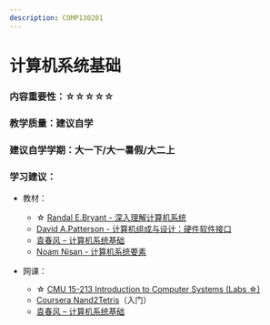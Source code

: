 ```yaml
---
description: COMP130201
---
```


# 计算机系统基础

### 内容重要性：☆☆☆☆☆

### 教学质量：建议自学

### 建议自学学期：大一下/大一暑假/大二上

### 学习建议：

* 教材：
  * ☆ [Randal E.Bryant - 深入理解计算机系统](https://book.douban.com/subject/26912767/)
  * [David A.Patterson - 计算机组成与设计：硬件软件接口](https://book.douban.com/subject/10441748/)
  * [袁春风 – 计算机系统基础](https://book.douban.com/subject/30295940/)
  * [Noam Nisan - 计算机系统要素](https://book.douban.com/subject/1998341/)
*   网课：

    * ☆ [CMU 15-213 Introduction to Computer Systems (Labs ☆)](https://csdiy.wiki/%E4%BD%93%E7%B3%BB%E7%BB%93%E6%9E%84/CSAPP/)
    * [Coursera Nand2Tetris](https://csdiy.wiki/%E4%BD%93%E7%B3%BB%E7%BB%93%E6%9E%84/N2T/)（入门）
    * [袁春风 – 计算机系统基础](https://www.bilibili.com/video/BV19J411T7rq)

